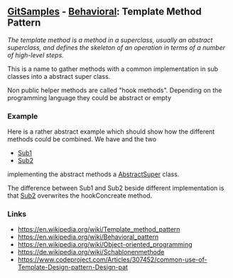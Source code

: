 ## [GitSamples](/../../tree/master) - [Behavioral](/../../tree/java-design-pattern/test/samples/behavioural): Template Method Pattern
<cite> The template method is a method in a superclass, usually an abstract superclass, and defines the skeleton of an operation in terms of a number of high-level steps.</cite>

This is a name to gather methods with a common implementation in sub classes into a abstract super class. 

Non public helper methods are called "hook methods". Depending on the programming language they could be abstract or empty
### Example
Here is a rather abstract example which should show how the different methods could be combined. 
We have and the two 
* [Sub1](Sub1.java)
* [Sub2](Sub2.java)

implementing the abstract methods  a [AbstractSuper](AbstractSuper.java) class. 

The difference between Sub1 and Sub2 beside different implementation is that [Sub2](Sub2.java)
overwrites the hookConcreate method.

### Links
* https://en.wikipedia.org/wiki/Template_method_pattern
* https://en.wikipedia.org/wiki/Behavioral_pattern
* https://en.wikipedia.org/wiki/Object-oriented_programming
* https://de.wikipedia.org/wiki/Schablonenmethode
* https://www.codeproject.com/Articles/307452/common-use-of-Template-Design-pattern-Design-pat

